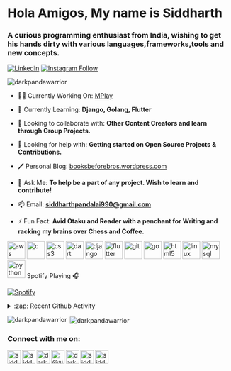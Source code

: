 <h1 align="left">Hola Amigos, My name is Siddharth</h1>
<h3 align="left">A curious programming enthusiast from India, wishing to get his hands dirty with various languages,frameworks,tools and new concepts.</h3>

[![LinkedIn](https://img.shields.io/badge/linkedin-%230077B5.svg?&style=for-the-badge&logo=linkedin&logoColor=white)](https://linkedin.com/in/siddharth-pandalai-3712b215a)
[![Instagram Follow](https://img.shields.io/badge/instagram-%23E4405F.svg?&style=for-the-badge&logo=instagram&logoColor=white)](https://instagram.com/darkpandawarrior)

<p align="left"> <img src="https://komarev.com/ghpvc/?username=darkpandawarrior" alt="darkpandawarrior" /> </p>

- 👨‍💻 Currently Working On: [MPlay](https://github.com/darkpandawarrior/MPlay)

- 🌱 Currently Learning: **Django, Golang, Flutter**

- 👯 Looking to collaborate with: **Other Content Creators and learn through Group Projects.**

- 🤝 Looking for help with: **Getting started on Open Source Projects & Contributions.**

- 🖊 Personal Blog: [booksbeforebros.wordpress.com](booksbeforebros.wordpress.com)

- 💬 Ask Me: **To help be a part of any project. Wish to learn and contribute!**

- 📫 Email: **siddharthpandalai990@gmail.com**

- ⚡ Fun Fact: **Avid Otaku and Reader with a penchant for Writing and racking my brains over Chess and Coffee.**

<p align="left"><img src="https://devicons.github.io/devicon/devicon.git/icons/amazonwebservices/amazonwebservices-original-wordmark.svg" alt="aws" width="40" height="40"/>
<img src="https://devicons.github.io/devicon/devicon.git/icons/c/c-original.svg" alt="c" width="40"<img src="https://devicons.github.io/devicon/devicon.git/icons/cplusplus/cplusplus-original.svg" alt="cplusplus" width="40" height="40"/> <img src="https://devicons.github.io/devicon/devicon.git/icons/css3/css3-original-wordmark.svg" alt="css3" width="40" height="40"/> <img src="https://www.vectorlogo.zone/logos/dartlang/dartlang-icon.svg" alt="dart" width="40" height="40"/> <img src="https://devicons.github.io/devicon/devicon.git/icons/django/django-original.svg" alt="django" width="40" height="40"/> <img src="https://www.vectorlogo.zone/logos/flutterio/flutterio-icon.svg" alt="flutter" width="40" height="40"/> <img src="https://www.vectorlogo.zone/logos/git-scm/git-scm-icon.svg" alt="git" width="40" height="40"/> <img src="https://devicons.github.io/devicon/devicon.git/icons/go/go-original.svg" alt="go" width="40" height="40"/> <img src="https://devicons.github.io/devicon/devicon.git/icons/html5/html5-original-wordmark.svg" alt="html5" width="40" height="40"/> <img src="https://devicons.github.io/devicon/devicon.git/icons/linux/linux-original.svg" alt="linux" width="40" height="40"/> <img src="https://devicons.github.io/devicon/devicon.git/icons/mysql/mysql-original-wordmark.svg" alt="mysql" width="40" height="40"/> <img src="https://devicons.github.io/devicon/devicon.git/icons/python/python-original.svg" alt="python" width="40" height="40"/> <img 

### Spotify Playing 🎧
[![Spotify](https://git-activity-git-master.darkpandawarrior.vercel.app/api/spotify)](https://open.spotify.com/user/31sl3ad37ctw7wbwvhbgvawiozme)


<details>
  <summary>:zap: Recent Github Activity</summary>
  
<!--START_SECTION:activity-->

<!--END_SECTION:activity-->

</details>


<p><img align="left" src="https://github-readme-stats.vercel.app/api/top-langs/?username=darkpandawarrior&layout=compact&hide=html" alt="darkpandawarrior" /></p>

<p>&nbsp;<img align="center" src="https://github-readme-stats.vercel.app/api?username=darkpandawarrior&show_icons=true" alt="darkpandawarrior" /></p>

### Connect with me on:

<p align="left">
<a href="https://linkedin.com/in/siddharth-pandalai-3712b215a" target="blank"><img align="left" src="https://cdn.jsdelivr.net/npm/simple-icons@3.0.1/icons/linkedin.svg" alt="siddharth-pandalai-3712b215a" height="30" width="30" /></a>
<a href="https://stackoverflow.com/users/12678663/siddharth-pandalai" target="blank"><img align="left" src="https://cdn.jsdelivr.net/npm/simple-icons@3.0.1/icons/stackoverflow.svg" alt="siddharth-pandalai" height="30" width="30" /></a>
<a href="https://instagram.com/darkpandawarrior" target="blank"><img align="left" src="https://cdn.jsdelivr.net/npm/simple-icons@3.0.1/icons/instagram.svg" alt="darkpandawarrior" height="30" width="30" /></a>
<a href="https://medium.com/@siddharthpandalai990" target="blank"><img align="left" src="https://cdn.jsdelivr.net/npm/simple-icons@3.0.1/icons/medium.svg" alt="@siddharthpandalai990" height="30" width="30" /></a>
<a href="https://www.hackerrank.com/darkpandawarrior" target="blank"><img align="left" src="https://cdn.jsdelivr.net/npm/simple-icons@3.0.1/icons/hackerrank.svg" alt="darkpandawarrior" height="30" width="30" /></a>
<a href="https://www.leetcode.com/siddharthpandalai990" target="blank"><img align="left" src="https://cdn.jsdelivr.net/npm/simple-icons@3.0.1/icons/leetcode.svg" alt="siddharthpandalai990" height="30" width="30" /></a>
<a href="https://auth.geeksforgeeks.org/user/siddharthpandalai/profile" target="blank"><img align="left" src="https://cdn.jsdelivr.net/npm/simple-icons@3.0.1/icons/geeksforgeeks.svg" alt="siddharthpandalai" height="30" width="30" /></a>
</p>
